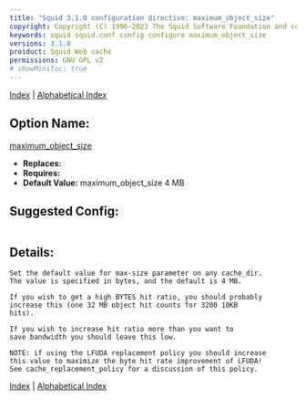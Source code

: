 ```yaml
---
title: "Squid 3.1.0 configuration directive: maximum_object_size"
copyright: Copyright (C) 1996-2023 The Squid Software Foundation and contributors
keywords: squid squid.conf config configure maximum_object_size
versions: 3.1.0
proiduct: Squid Web cache
permissions: GNU GPL v2
# showMiniToc: true
---
```

[Index](index#toc_maximum_object_size) | [Alphabetical Index](index_all#toc_maximum_object_size)

## Option Name:
[maximum_object_size](#maximum_object_size)
 * **Replaces:** 
 * **Requires:** 
 * **Default Value:** maximum_object_size 4 MB


## Suggested Config:
```plaintext

```

## Details:

	Set the default value for max-size parameter on any cache_dir.
	The value is specified in bytes, and the default is 4 MB.

	If you wish to get a high BYTES hit ratio, you should probably
	increase this (one 32 MB object hit counts for 3200 10KB
	hits).

	If you wish to increase hit ratio more than you want to
	save bandwidth you should leave this low.

	NOTE: if using the LFUDA replacement policy you should increase
	this value to maximize the byte hit rate improvement of LFUDA!
	See cache_replacement_policy for a discussion of this policy.



[Index](index#toc_maximum_object_size) | [Alphabetical Index](index_all#toc_maximum_object_size)

